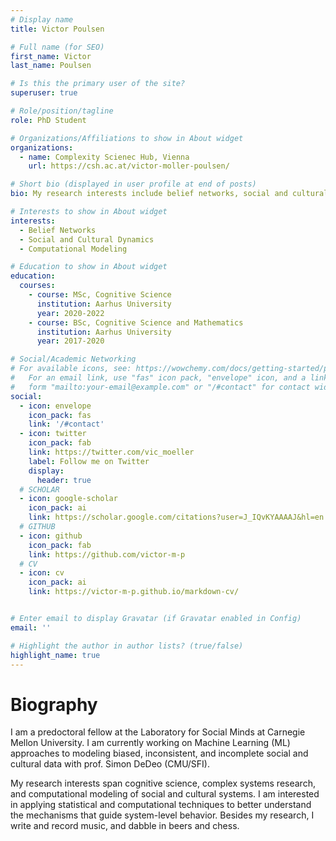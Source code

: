 ```yaml
---
# Display name
title: Victor Poulsen

# Full name (for SEO)
first_name: Victor
last_name: Poulsen

# Is this the primary user of the site?
superuser: true

# Role/position/tagline
role: PhD Student 

# Organizations/Affiliations to show in About widget
organizations:
  - name: Complexity Scienec Hub, Vienna
    url: https://csh.ac.at/victor-moller-poulsen/

# Short bio (displayed in user profile at end of posts)
bio: My research interests include belief networks, social and cultural dynamics, and computational modeling. 

# Interests to show in About widget
interests:
  - Belief Networks
  - Social and Cultural Dynamics
  - Computational Modeling

# Education to show in About widget
education:
  courses:
    - course: MSc, Cognitive Science
      institution: Aarhus University
      year: 2020-2022
    - course: BSc, Cognitive Science and Mathematics
      institution: Aarhus University
      year: 2017-2020

# Social/Academic Networking
# For available icons, see: https://wowchemy.com/docs/getting-started/page-builder/#icons
#   For an email link, use "fas" icon pack, "envelope" icon, and a link in the
#   form "mailto:your-email@example.com" or "/#contact" for contact widget.
social:
  - icon: envelope
    icon_pack: fas
    link: '/#contact'
  - icon: twitter
    icon_pack: fab
    link: https://twitter.com/vic_moeller
    label: Follow me on Twitter
    display:
      header: true
  # SCHOLAR 
  - icon: google-scholar
    icon_pack: ai
    link: https://scholar.google.com/citations?user=J_IQvKYAAAAJ&hl=en
  # GITHUB
  - icon: github
    icon_pack: fab
    link: https://github.com/victor-m-p
  # CV
  - icon: cv
    icon_pack: ai
    link: https://victor-m-p.github.io/markdown-cv/


# Enter email to display Gravatar (if Gravatar enabled in Config)
email: ''

# Highlight the author in author lists? (true/false)
highlight_name: true
---
```


# Biography
I am a predoctoral fellow at the Laboratory for Social Minds at Carnegie Mellon University. I am currently working on Machine Learning (ML) approaches to modeling biased, inconsistent, and incomplete social and cultural data with prof. Simon DeDeo (CMU/SFI). 

My research interests span cognitive science, complex systems research, and computational modeling of social and cultural systems. I am interested in applying statistical and computational techniques to better understand the mechanisms that guide system-level behavior. Besides my research, I write and record music, and dabble in beers and chess. 